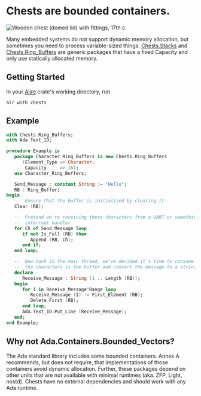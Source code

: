 # Chests are bounded containers.

![Wooden chest (domed lid) with fittings, 17th c.](https://upload.wikimedia.org/wikipedia/commons/thumb/a/a7/Coffe_en_bois_du_beffroi_de_Bruges.jpg/1599px-Coffe_en_bois_du_beffroi_de_Bruges.jpg?20110916140257)

Many embedded systems do not support dynamic memory allocation, but sometimes you need to process variable-sized things. [Chests.Stacks](src/chests-stacks.ads) and [Chests.Ring_Buffers](src/chests-ring_buffers.ads) are generic packages that have a fixed Capacity and only use statically allocated memory.

## Getting Started
In your [Alire](https://alire.ada.dev/) crate's working directory, run
```
alr with chests
```

## Example
```ada
with Chests.Ring_Buffers;
with Ada.Text_IO;

procedure Example is
   package Character_Ring_Buffers is new Chests.Ring_Buffers
      (Element_Type => Character,
       Capacity     => 16);
   use Character_Ring_Buffers;

   Send_Message : constant String := "Hello";
   RB : Ring_Buffer;
begin
   --  Ensure that the buffer is initialized by clearing it
   Clear (RB);

   --  Pretend we're receiving these characters from a UART or something in an
   --  interrupt handler
   for Ch of Send_Message loop
      if not Is_Full (RB) then
         Append (RB, Ch);
      end if;
   end loop;

   --  Now back in the main thread, we've decided it's time to consume all of
   --  the characters is the buffer and convert the message to a string.
   declare
      Receive_Message : String (1 .. Length (RB));
   begin
      for I in Receive_Message'Range loop
         Receive_Message (I) := First_Element (RB);
         Delete_First (RB);
      end loop;
      Ada.Text_IO.Put_Line (Receive_Message);
   end;
end Example;
```

## Why not Ada.Containers.Bounded_Vectors?
The Ada standard library includes some bounded containers. Annex A recommends, but does not require, that implementations of those containers avoid dynamic allocation. Further, these packages depend on other units that are not available with minimal runtimes (aka. ZFP, Light, nostd). Chests have no external dependencies and should work with any Ada runtime.
